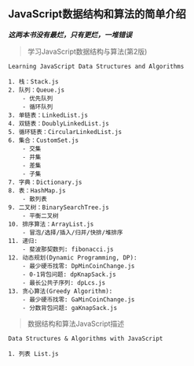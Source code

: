 ## JavaScript数据结构和算法的简单介绍

**_这两本书没有最烂，只有更烂，一堆错误_**

> 学习JavaScript数据结构与算法(第2版)
````
Learning JavaScript Data Structures and Algorithms

1. 栈：Stack.js
2. 队列：Queue.js
    - 优先队列
    - 循环队列
3. 单链表：LinkedList.js
4. 双链表：DoublyLinkedList.js
5. 循环链表：CircularLinkedList.js
6. 集合：CustomSet.js
    - 交集
    - 并集
    - 差集
    - 子集
7. 字典：Dictionary.js
8. 表：HashMap.js
    - 散列表
9. 二叉树：BinarySearchTree.js
    - 平衡二叉树
10. 排序算法：ArrayList.js
    - 冒泡/选择/插入/归并/快排/堆排序
11. 递归: 
    - 斐波那契数列: fibonacci.js
12. 动态规划(Dynamic Programming, DP):
    - 最少硬币找零: DpMinCoinChange.js
    - 0-1背包问题: dpKnapSack.js
    - 最长公共子序列: dpLcs.js
13. 贪心算法(Greedy Algorithm):
    - 最少硬币找零: GaMinCoinChange.js
    - 分数背包问题: gaKnapSack.js
````

> 数据结构和算法JavaScript描述

````
Data Structures & Algorithms with JavaScript

1. 列表 List.js
````
